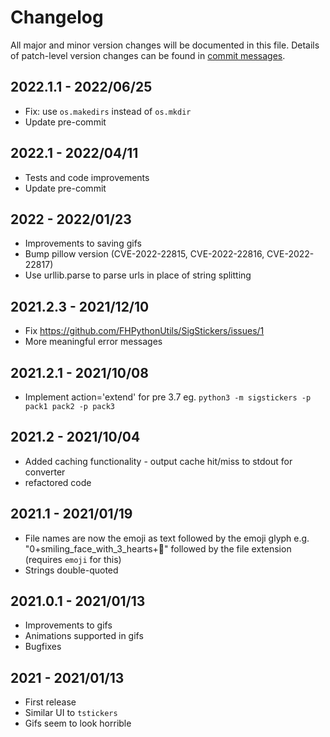 # Changelog

All major and minor version changes will be documented in this file. Details of
patch-level version changes can be found in [commit messages](../../commits/master).

## 2022.1.1 - 2022/06/25

- Fix: use `os.makedirs` instead of `os.mkdir`
- Update pre-commit

## 2022.1 - 2022/04/11

- Tests and code improvements
- Update pre-commit

## 2022 - 2022/01/23

- Improvements to saving gifs
- Bump pillow version (CVE-2022-22815, CVE-2022-22816, CVE-2022-22817)
- Use urllib.parse to parse urls in place of string splitting

## 2021.2.3 - 2021/12/10

- Fix https://github.com/FHPythonUtils/SigStickers/issues/1
- More meaningful error messages

## 2021.2.1 - 2021/10/08

- Implement action='extend' for pre 3.7 eg. `python3 -m sigstickers -p pack1 pack2 -p pack3`

## 2021.2 - 2021/10/04

- Added caching functionality - output cache hit/miss to stdout for converter
- refactored code

## 2021.1 - 2021/01/19

- File names are now the emoji as text followed by the emoji glyph e.g.
  "0+smiling_face_with_3_hearts+🥰" followed by the file extension
  (requires `emoji` for this)
- Strings double-quoted

## 2021.0.1 - 2021/01/13

- Improvements to gifs
- Animations supported in gifs
- Bugfixes

## 2021 - 2021/01/13

- First release
- Similar UI to `tstickers`
- Gifs seem to look horrible
